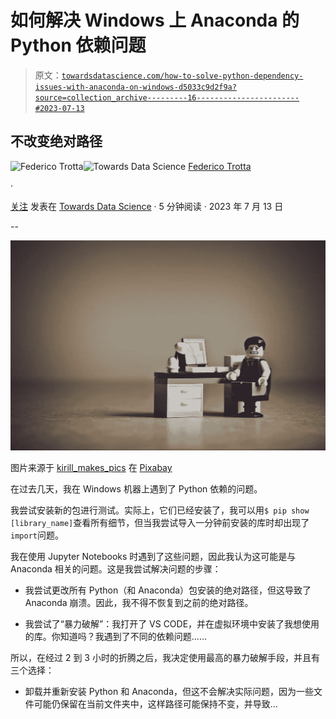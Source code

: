 # 如何解决 Windows 上 Anaconda 的 Python 依赖问题

> 原文：[`towardsdatascience.com/how-to-solve-python-dependency-issues-with-anaconda-on-windows-d5033c9d2f9a?source=collection_archive---------16-----------------------#2023-07-13`](https://towardsdatascience.com/how-to-solve-python-dependency-issues-with-anaconda-on-windows-d5033c9d2f9a?source=collection_archive---------16-----------------------#2023-07-13)

## 不改变绝对路径

[](https://federicotrotta.medium.com/?source=post_page-----d5033c9d2f9a--------------------------------)![Federico Trotta](https://federicotrotta.medium.com/?source=post_page-----d5033c9d2f9a--------------------------------)[](https://towardsdatascience.com/?source=post_page-----d5033c9d2f9a--------------------------------)![Towards Data Science](https://towardsdatascience.com/?source=post_page-----d5033c9d2f9a--------------------------------) [Federico Trotta](https://federicotrotta.medium.com/?source=post_page-----d5033c9d2f9a--------------------------------)

·

[关注](https://medium.com/m/signin?actionUrl=https%3A%2F%2Fmedium.com%2F_%2Fsubscribe%2Fuser%2F654cd4bbe899&operation=register&redirect=https%3A%2F%2Ftowardsdatascience.com%2Fhow-to-solve-python-dependency-issues-with-anaconda-on-windows-d5033c9d2f9a&user=Federico+Trotta&userId=654cd4bbe899&source=post_page-654cd4bbe899----d5033c9d2f9a---------------------post_header-----------) 发表在 [Towards Data Science](https://towardsdatascience.com/?source=post_page-----d5033c9d2f9a--------------------------------) · 5 分钟阅读 · 2023 年 7 月 13 日 [](https://medium.com/m/signin?actionUrl=https%3A%2F%2Fmedium.com%2F_%2Fvote%2Ftowards-data-science%2Fd5033c9d2f9a&operation=register&redirect=https%3A%2F%2Ftowardsdatascience.com%2Fhow-to-solve-python-dependency-issues-with-anaconda-on-windows-d5033c9d2f9a&user=Federico+Trotta&userId=654cd4bbe899&source=-----d5033c9d2f9a---------------------clap_footer-----------)

--

[](https://medium.com/m/signin?actionUrl=https%3A%2F%2Fmedium.com%2F_%2Fbookmark%2Fp%2Fd5033c9d2f9a&operation=register&redirect=https%3A%2F%2Ftowardsdatascience.com%2Fhow-to-solve-python-dependency-issues-with-anaconda-on-windows-d5033c9d2f9a&source=-----d5033c9d2f9a---------------------bookmark_footer-----------)![](img/989f9fa2f85067dbcbe42832ec66a93a.png)

图片来源于 [kirill_makes_pics](https://pixabay.com/it/users/kirill_makes_pics-5203613/?utm_source=link-attribution&utm_medium=referral&utm_campaign=image&utm_content=2261021) 在 [Pixabay](https://pixabay.com/it//?utm_source=link-attribution&utm_medium=referral&utm_campaign=image&utm_content=2261021)

在过去几天，我在 Windows 机器上遇到了 Python 依赖的问题。

我尝试安装新的包进行测试。实际上，它们已经安装了，我可以用`$ pip show [library_name]`查看所有细节，但当我尝试导入一分钟前安装的库时却出现了`import`问题。

我在使用 Jupyter Notebooks 时遇到了这些问题，因此我认为这可能是与 Anaconda 相关的问题。这是我尝试解决问题的步骤：

+   我尝试更改所有 Python（和 Anaconda）包安装的绝对路径，但这导致了 Anaconda 崩溃。因此，我不得不恢复到之前的绝对路径。

+   我尝试了“暴力破解”：我打开了 VS CODE，并在虚拟环境中安装了我想使用的库。你知道吗？我遇到了不同的依赖问题……

所以，在经过 2 到 3 小时的折腾之后，我决定使用最高的暴力破解手段，并且有三个选择：

+   卸载并重新安装 Python 和 Anaconda，但这不会解决实际问题，因为一些文件可能仍保留在当前文件夹中，这样路径可能保持不变，并导致…
